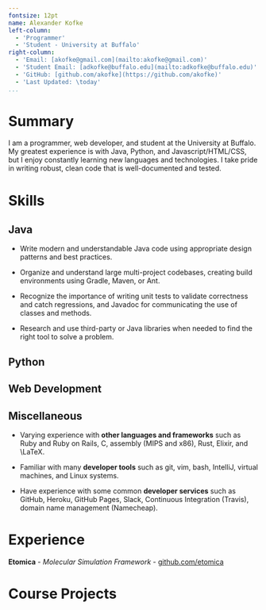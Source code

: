 ```yaml
---
fontsize: 12pt
name: Alexander Kofke
left-column:
  - 'Programmer'
  - 'Student - University at Buffalo'
right-column:
  - 'Email: [akofke@gmail.com](mailto:akofke@gmail.com)'
  - 'Student Email: [adkofke@buffalo.edu](mailto:adkofke@buffalo.edu)'
  - 'GitHub: [github.com/akofke](https://github.com/akofke)'
  - 'Last Updated: \today'
...
```


# Summary

I am a programmer, web developer, and student at the University at Buffalo. My greatest
experience is with Java, Python, and Javascript/HTML/CSS, but I enjoy constantly learning
new languages and technologies. I take pride in writing robust, clean code that is
well-documented and tested.

# Skills

## Java
* Write modern and understandable Java code using appropriate design patterns and best
practices.

* Organize and understand large multi-project codebases, creating build environments
using Gradle, Maven, or Ant.

* Recognize the importance of writing unit tests to validate correctness and catch regressions, and Javadoc for communicating the use of classes and methods.

* Research and use third-party or Java libraries when needed to find the right tool to solve
a problem.

## Python
    
## Web Development

## Miscellaneous

* Varying experience with **other languages and frameworks** such as Ruby and Ruby on Rails, C,
assembly (MIPS and x86), Rust, Elixir, and \LaTeX.

* Familiar with many **developer tools** such as git, vim, bash, IntelliJ, virtual machines, and Linux systems.
* Have experience with some common **developer services** such as GitHub, Heroku, GitHub Pages,
  Slack, Continuous Integration (Travis), domain name management (Namecheap).

# Experience

**Etomica** - *Molecular Simulation Framework* - [github.com/etomica](https://github.com/etomica)

# Course Projects


